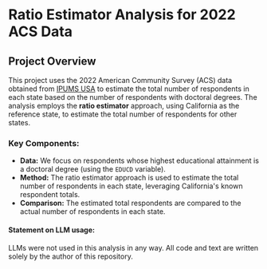 # Ratio Estimator Analysis for 2022 ACS Data

## Project Overview

This project uses the 2022 American Community Survey (ACS) data obtained from [IPUMS USA](https://usa.ipums.org/usa/) to estimate the total number of respondents in each state based on the number of respondents with doctoral degrees. The analysis employs the **ratio estimator** approach, using California as the reference state, to estimate the total number of respondents for other states.

### Key Components:
- **Data:** We focus on respondents whose highest educational attainment is a doctoral degree (using the `EDUCD` variable).
- **Method:** The ratio estimator approach is used to estimate the total number of respondents in each state, leveraging California's known respondent totals.
- **Comparison:** The estimated total respondents are compared to the actual number of respondents in each state.


#### Statement on LLM usage:
LLMs were not used in this analysis in any way. All code and text are written solely by the author of this repository.